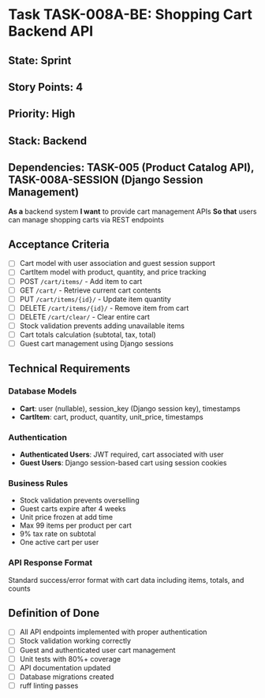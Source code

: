 # Task TASK-008A-BE: Shopping Cart Backend API

## State: Sprint

## Story Points: 4

## Priority: High

## Stack: Backend

## Dependencies: TASK-005 (Product Catalog API), TASK-008A-SESSION (Django Session Management)

**As a** backend system
**I want** to provide cart management APIs
**So that** users can manage shopping carts via REST endpoints

## Acceptance Criteria

-   [ ] Cart model with user association and guest session support
-   [ ] CartItem model with product, quantity, and price tracking
-   [ ] POST `/cart/items/` - Add item to cart
-   [ ] GET `/cart/` - Retrieve current cart contents
-   [ ] PUT `/cart/items/{id}/` - Update item quantity
-   [ ] DELETE `/cart/items/{id}/` - Remove item from cart
-   [ ] DELETE `/cart/clear/` - Clear entire cart
-   [ ] Stock validation prevents adding unavailable items
-   [ ] Cart totals calculation (subtotal, tax, total)
-   [ ] Guest cart management using Django sessions

## Technical Requirements

### Database Models

-   **Cart**: user (nullable), session_key (Django session key), timestamps
-   **CartItem**: cart, product, quantity, unit_price, timestamps

### Authentication

-   **Authenticated Users**: JWT required, cart associated with user
-   **Guest Users**: Django session-based cart using session cookies

### Business Rules

-   Stock validation prevents overselling
-   Guest carts expire after 4 weeks
-   Unit price frozen at add time
-   Max 99 items per product per cart
-   9% tax rate on subtotal
-   One active cart per user

### API Response Format

Standard success/error format with cart data including items, totals, and counts

## Definition of Done

-   [ ] All API endpoints implemented with proper authentication
-   [ ] Stock validation working correctly
-   [ ] Guest and authenticated user cart management
-   [ ] Unit tests with 80%+ coverage
-   [ ] API documentation updated
-   [ ] Database migrations created
-   [ ] ruff linting passes

